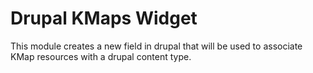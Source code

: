 Drupal KMaps Widget
===================

This module creates a new field in drupal that will be used to associate KMap resources with a drupal content type.
